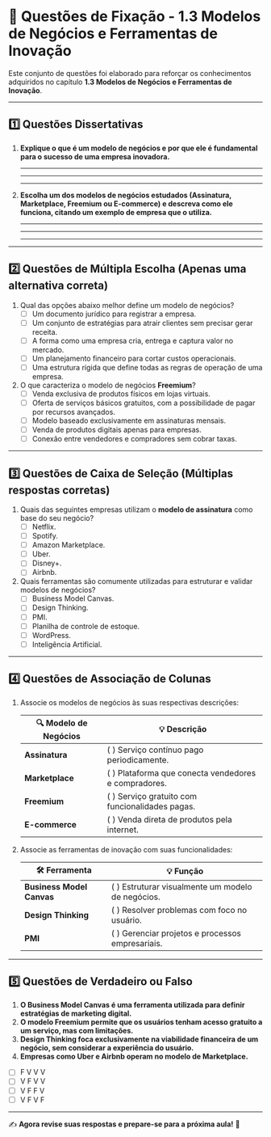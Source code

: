 # 📝 Questões de Fixação - 1.3 Modelos de Negócios e Ferramentas de Inovação  

Este conjunto de questões foi elaborado para reforçar os conhecimentos adquiridos no capítulo **1.3 Modelos de Negócios e Ferramentas de Inovação**.  

---

## **1️⃣ Questões Dissertativas**

1. **Explique o que é um modelo de negócios e por que ele é fundamental para o sucesso de uma empresa inovadora.**  

   ---

   ---

   ---

2. **Escolha um dos modelos de negócios estudados (Assinatura, Marketplace, Freemium ou E-commerce) e descreva como ele funciona, citando um exemplo de empresa que o utiliza.**  

   ---

   ---

   ---

---

## **2️⃣ Questões de Múltipla Escolha** (Apenas uma alternativa correta)

1. Qual das opções abaixo melhor define um modelo de negócios?  
   - [ ] Um documento jurídico para registrar a empresa.  
   - [ ] Um conjunto de estratégias para atrair clientes sem precisar gerar receita.  
   - [ ] A forma como uma empresa cria, entrega e captura valor no mercado.  
   - [ ] Um planejamento financeiro para cortar custos operacionais.  
   - [ ] Uma estrutura rígida que define todas as regras de operação de uma empresa.  

2. O que caracteriza o modelo de negócios **Freemium**?  
   - [ ] Venda exclusiva de produtos físicos em lojas virtuais.  
   - [ ] Oferta de serviços básicos gratuitos, com a possibilidade de pagar por recursos avançados.  
   - [ ] Modelo baseado exclusivamente em assinaturas mensais.  
   - [ ] Venda de produtos digitais apenas para empresas.  
   - [ ] Conexão entre vendedores e compradores sem cobrar taxas.  

---

## **3️⃣ Questões de Caixa de Seleção** (Múltiplas respostas corretas)

1. Quais das seguintes empresas utilizam o **modelo de assinatura** como base do seu negócio?  
   - [ ] Netflix.  
   - [ ] Spotify.  
   - [ ] Amazon Marketplace.  
   - [ ] Uber.  
   - [ ] Disney+.  
   - [ ] Airbnb.  

2. Quais ferramentas são comumente utilizadas para estruturar e validar modelos de negócios?  
   - [ ] Business Model Canvas.  
   - [ ] Design Thinking.  
   - [ ] PMI.  
   - [ ] Planilha de controle de estoque.  
   - [ ] WordPress.  
   - [ ] Inteligência Artificial.  

---

## **4️⃣ Questões de Associação de Colunas**

1. Associe os modelos de negócios às suas respectivas descrições:

   | 🔍 Modelo de Negócios | 💡 Descrição |
   |----------------------|------------|
   | **Assinatura** | (  ) Serviço contínuo pago periodicamente. |
   | **Marketplace** | (  ) Plataforma que conecta vendedores e compradores. |
   | **Freemium** | (  ) Serviço gratuito com funcionalidades pagas. |
   | **E-commerce** | (  ) Venda direta de produtos pela internet. |

2. Associe as ferramentas de inovação com suas funcionalidades:

   | 🛠️ Ferramenta | 💡 Função |
   |--------------|------------|
   | **Business Model Canvas** | (  ) Estruturar visualmente um modelo de negócios. |
   | **Design Thinking** | (  ) Resolver problemas com foco no usuário. |
   | **PMI** | (  ) Gerenciar projetos e processos empresariais. |

---

## **5️⃣ Questões de Verdadeiro ou Falso**

1. **O Business Model Canvas é uma ferramenta utilizada para definir estratégias de marketing digital.**  
2. **O modelo Freemium permite que os usuários tenham acesso gratuito a um serviço, mas com limitações.**  
3. **Design Thinking foca exclusivamente na viabilidade financeira de um negócio, sem considerar a experiência do usuário.**  
4. **Empresas como Uber e Airbnb operam no modelo de Marketplace.**  

- [ ] F V V V  
- [ ] V F V V  
- [ ] V F F V  
- [ ] V F V F  

---

✍️ **Agora revise suas respostas e prepare-se para a próxima aula!** 🚀  
